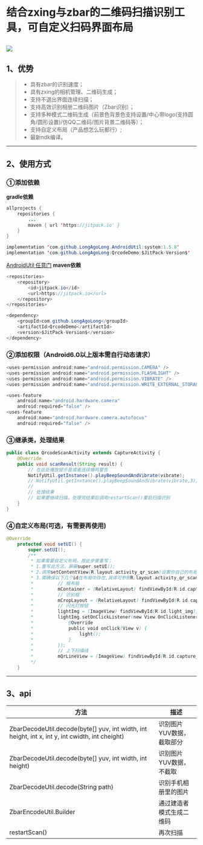 # 结合zxing与zbar的二维码扫描识别工具，可自定义扫码界面布局
[![](https://jitpack.io/v/LongAgoLong/QrcodeDemo.svg)](https://jitpack.io/#LongAgoLong/QrcodeDemo)
------
## 1、优势
> * 具有zbar的识别速度；
> * 具有zxing的相机管理、二维码生成；
> * 支持不退出界面连续扫描；
> * 支持高效识别相册二维码图片（Zbar识别）；
> * 支持多种模式二维码生成（前景色背景色支持设置/中心带logo(支持圆角/圆形设置)/仿QQ二维码/图片背景二维码等）；
> * 支持自定义布局（产品想怎么玩都行）;
> * 最新ndk编译。
------
## 2、使用方式
### ①添加依赖
**gradle依赖**
```java
allprojects {
	repositories {
		...
		maven { url 'https://jitpack.io' }
	}
}
```
```java
implementation 'com.github.LongAgoLong.AndroidUtil:system:1.5.8'
implementation 'com.github.LongAgoLong:QrcodeDemo:$JitPack-Version$'
```
[AndroidUtil 任意门](https://github.com/LongAgoLong/AndroidUtil)
**maven依赖**
```java
<repositories>
	<repository>
		<id>jitpack.io</id>
		<url>https://jitpack.io</url>
	</repository>
</repositories>
```
```java
<dependency>
	<groupId>com.github.LongAgoLong</groupId>
	<artifactId>QrcodeDemo</artifactId>
	<version>$JitPack-Version$</version>
</dependency>
```
### ②添加权限（Android6.0以上版本需自行动态请求）
```java
<uses-permission android:name="android.permission.CAMERA" />
<uses-permission android:name="android.permission.FLASHLIGHT" />
<uses-permission android:name="android.permission.VIBRATE" />
<uses-permission android:name="android.permission.WRITE_EXTERNAL_STORAGE" />

<uses-feature
    android:name="android.hardware.camera"
    android:required="false" />
<uses-feature
    android:name="android.hardware.camera.autofocus"
    android:required="false" />
```
### ③继承类，处理结果
```java
public class QrcodeScanActivity extends CaptureActivity {
    @Override
    public void scanResult(String result) { 
        // 在此处播放提示音或者连续蜂鸣警告
        NotifyUtil.getInstance().playBeepSoundAndVibrate(vibrate);
        // NotifyUtil.getInstance().playBeepSoundAndVibrate(vibrate,3);
        // 
        // 处理结果
        // 如果要继续扫描，处理完结果后调用restartScan()重启扫描识别
    }
}
```
### ④自定义布局(可选，有需要再使用)
```java
@Override
    protected void setUI() {
        super.setUI();
        /**
         * 如果需要自定义布局，按此步骤重写；
         * 1.重写此方法，屏蔽super.setUI();
         * 2.调用setContentView(R.layout.activity_qr_scan)设置你自己的布局；
         * 3.需确保以下几个id在布局中存在,具体可参照R.layout.activity_qr_scan布局：
         *         // 根布局
         *         mContainer = (RelativeLayout) findViewById(R.id.capture_containter);
         *         // 识别框
         *         mCropLayout = (RelativeLayout) findViewById(R.id.capture_crop_layout);
         *         // 闪光灯按钮
         *         lightImg = (ImageView) findViewById(R.id.light_img);
         *         lightImg.setOnClickListener(new View.OnClickListener() {
         *             @Override
         *             public void onClick(View v) {
         *                 light();
         *             }
         *         });
         *         // 上下扫描线
         *         mQrLineView = (ImageView) findViewById(R.id.capture_scan_line);
         */
    }
```
------
## 3、api
| 方法   |  描述  |
| ----- | ----  |
| ZbarDecodeUtil.decode(byte[] yuv, int width, int height, int x, int y, int cwidth, int cheight) |识别图片YUV数据，截取部分     |
| ZbarDecodeUtil.decode(byte[] yuv, int width, int height) | 识别图片YUV数据，不截取   |
| ZbarDecodeUtil.decode(String path) |  识别手机相册里的图片  |
| ZbarEncodeUtil.Builder |  通过建造者模式生成二维码  |
| restartScan() |  再次扫描  |

